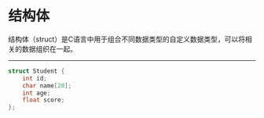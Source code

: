 # 结构体

结构体（struct）是C语言中用于组合不同数据类型的自定义数据类型，可以将相关的数据组织在一起。

---

```c
struct Student {
    int id;
    char name[20];
    int age;
    float score;
};
```
